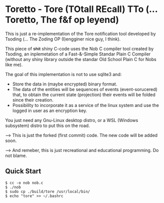 # Toretto - Tore (TOtall REcall) TTo (... Toretto, The f&f op leyend)

This is just a re-implementation of the Tore notification tool developed by Tsoding (... The Zoding OP (I)engginer nice guy, I think).

This piece of ~~shit~~ shiny C-code uses the Nob C compiler tool created by Tsoding, an inplemetation of a Fast-&-Simple Standar Plain C Compiler (without any shiny library outside the standar Old School Plain C for Nobs like me).

The goal of this implementation is not to use sqlite3 and: 
  - Store the data in (maybe encrypted) binary format.
  - The data of the entities will be sequences of events (event-sorucered) that, to obtain the current state (projection) their events will be folded since their creation.
  - Possibility to incorporate it as a service of the linux system and use the logged in user as an encryption key.

You just need any Gnu-Linux desktop distro, or a WSL (Windows subsystem) distro to put this on the road.  

--> This is just the forked (first commit) code. The new code will be added soon. 

--> And remeber, this is just recreational and educational programming. Do not blame.


## Quick Start

```console
$ cc -o nob nob.c
$ ./nob
$ sudo cp ./build/tore /usr/local/bin/
$ echo "tore" >> ~/.bashrc
```
